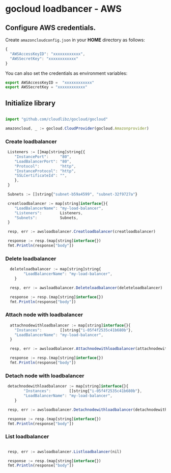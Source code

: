 # gocloud loadbancer - AWS

## Configure AWS credentials.

Create `amazoncloudconfig.json` in your <b>HOME</b> directory as follows:
```js
{
  "AWSAccessKeyID": "xxxxxxxxxxxx",
  "AWSSecretKey": "xxxxxxxxxxxx"
}
```

You can also set the credentials as environment variables:
```js
export AWSAccessKeyID =  "xxxxxxxxxxxx"
export AWSSecretKey = "xxxxxxxxxxxx"
```

## Initialize library

```js

import "github.com/cloudlibz/gocloud/gocloud"

amazoncloud, _ := gocloud.CloudProvider(gocloud.Amazonprovider)
```

### Create loadbalancer

```js
 Listeners := []map[string]string{{
	"InstancePort":     "80",
	"LoadBalancerPort": "80",
	"Protocol":         "http",
	"InstanceProtocol": "http",
	"SSLCertificateId": "",
	},
 }

 Subnets := []string{"subnet-b59a4599", "subnet-32f9727a"}

 creatloadbalancer := map[string]interface{}{
	"LoadBalancerName": "my-load-balancer",
	"Listeners":        Listeners,
	"Subnets":          Subnets,
 }

 resp, err := awsloadbalancer.Creatloadbalancer(creatloadbalancer)

 response := resp.(map[string]interface{})
 fmt.Println(response["body"])
```

### Delete loadbalancer

```js
  deleteloadbalancer := map[string]string{
		"LoadBalancerName": "my-load-balancer",
	}

  resp, err := awsloadbalancer.Deleteloadbalancer(deleteloadbalancer)

  response := resp.(map[string]interface{})
  fmt.Println(response["body"])
```

### Attach node with loadbalancer

```js
  attachnodewithloadbalancer := map[string]interface{}{
	"Instances":        []string{"i-05f4f2535c41b680b"},
	"LoadBalancerName": "my-load-balancer",
  }

  resp, err := awsloadbalancer.Attachnodewithloadbalancer(attachnodewithloadbalancer)

  response := resp.(map[string]interface{})
  fmt.Println(response["body"])
```

### Detach node with loadbalancer

```js
 detachnodewithloadbalancer := map[string]interface{}{
		"Instances":        []string{"i-05f4f2535c41b680b"},
		"LoadBalancerName": "my-load-balancer",
	}

 resp, err := awsloadbalancer.Detachnodewithloadbalancer(detachnodewithloadbalancer)

 response := resp.(map[string]interface{})
 fmt.Println(response["body"])
```


### List loadbalancer

```js

 resp, err := awsloadbalancer.Listloadbalancer(nil)

 response := resp.(map[string]interface{})
 fmt.Println(response["body"])
```
